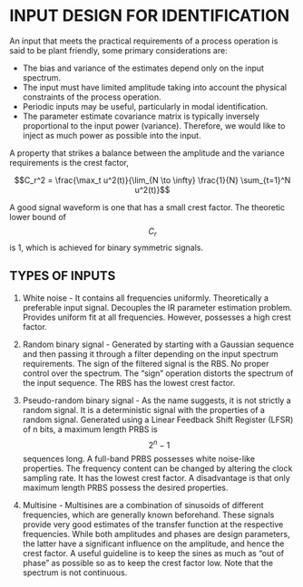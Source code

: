 # INPUT DESIGN FOR IDENTIFICATION

An input that meets the practical requirements of a process 
operation is said to be plant friendly, some primary 
considerations are:

- The bias and variance of the estimates depend only on the input
spectrum.
- The input must have limited amplitude taking into account the 
physical constraints of the process operation.
- Periodic inputs may be useful, particularly in modal identification.
- The parameter estimate covariance matrix is typically inversely proportional 
to the input power (variance). Therefore, we would like to inject as much power 
as possible into the input.

A property that strikes a balance between the amplitude and the variance requirements is the crest
factor,

$$C_r^2 = \frac{\max_t u^2(t)}{\lim_{N \to \infty} \frac{1}{N} \sum_{t=1}^N u^2(t)}$$

A good signal waveform is one that has a small crest factor. The theoretic lower bound of $$C_{r}$$ is 1, which is achieved for binary symmetric signals.

## TYPES OF INPUTS

1. White noise - It contains all frequencies uniformly. Theoretically a preferable input signal. Decouples
the IR parameter estimation problem. Provides uniform fit at all frequencies. However,
possesses a high crest factor.

2. Random binary signal - Generated by starting with a Gaussian sequence and then passing it through a
filter depending on the input spectrum requirements. The sign of the filtered signal is the RBS.
No proper control over the spectrum. The “sign” operation distorts the spectrum of the input
sequence. The RBS has the lowest crest factor.

3. Pseudo-random binary signal - As the name suggests, it is not strictly a random signal. It is a deterministic signal with the properties of a random signal. Generated using a Linear Feedback Shift Register (LFSR) of n bits, a maximum length PRBS is $$2^{n} - 1$$ sequences long. A full-band PRBS possesses white noise-like properties. The frequency content can be changed by altering the clock sampling rate. It has the lowest crest factor. A disadvantage is that only maximum length PRBS possess the desired properties.

4. Multisine - Multisines are a combination of sinusoids of different frequencies, which are generally
known beforehand. These signals provide very good estimates of the transfer function at the respective frequencies. While both amplitudes and phases are design parameters, the latter have a significant influence on the amplitude, and hence the crest factor. A useful guideline is to keep
the sines as much as “out of phase” as possible so as to keep the crest factor low. Note that the
spectrum is not continuous.
